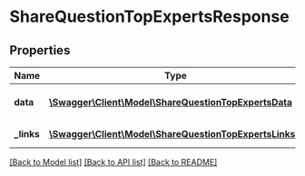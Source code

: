 # ShareQuestionTopExpertsResponse

## Properties
Name | Type | Description | Notes
------------ | ------------- | ------------- | -------------
**data** | [**\Swagger\Client\Model\ShareQuestionTopExpertsData**](ShareQuestionTopExpertsData.md) | List of all retrieved questions | 
**_links** | [**\Swagger\Client\Model\ShareQuestionTopExpertsLinks[]**](ShareQuestionTopExpertsLinks.md) | Links to pages | 

[[Back to Model list]](../README.md#documentation-for-models) [[Back to API list]](../README.md#documentation-for-api-endpoints) [[Back to README]](../README.md)


